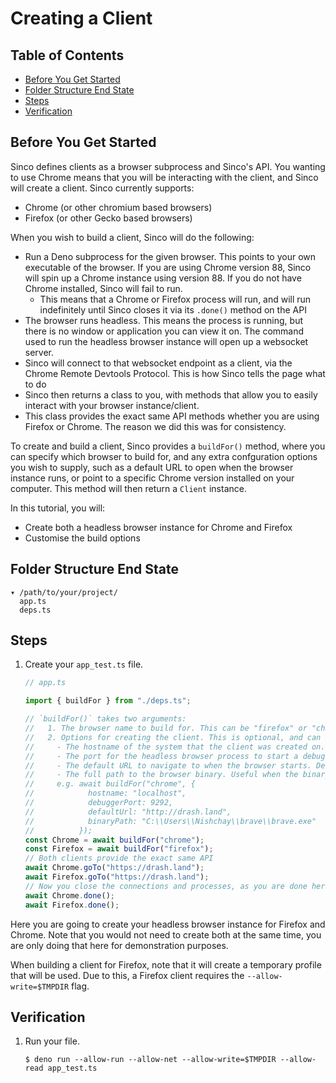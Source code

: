 # Creating a Client

## Table of Contents

- [Before You Get Started](#before-you-get-started)
- [Folder Structure End State](#folder-structure-end-state)
- [Steps](#steps)
- [Verification](#verification)

## Before You Get Started

Sinco defines clients as a browser subprocess and Sinco's API. You wanting to
use Chrome means that you will be interacting with the client, and Sinco will
create a client. Sinco currently supports:

- Chrome (or other chromium based browsers)
- Firefox (or other Gecko based browsers)

When you wish to build a client, Sinco will do the following:

- Run a Deno subprocess for the given browser. This points to your own
  executable of the browser. If you are using Chrome version 88, Sinco will spin
  up a Chrome instance using version 88. If you do not have Chrome installed,
  Sinco will fail to run.
  - This means that a Chrome or Firefox process will run, and will run
    indefinitely until Sinco closes it via its `.done()` method on the API
- The browser runs headless. This means the process is running, but there is no
  window or application you can view it on. The command used to run the headless
  browser instance will open up a websocket server.
- Sinco will connect to that websocket endpoint as a client, via the Chrome
  Remote Devtools Protocol. This is how Sinco tells the page what to do
- Sinco then returns a class to you, with methods that allow you to easily
  interact with your browser instance/client.
- This class provides the exact same API methods whether you are using Firefox
  or Chrome. The reason we did this was for consistency.

To create and build a client, Sinco provides a `buildFor()` method, where you
can specify which browser to build for, and any extra confguration options you
wish to supply, such as a default URL to open when the browser instance runs, or
point to a specific Chrome version installed on your computer. This method will
then return a `Client` instance.

In this tutorial, you will:

- Create both a headless browser instance for Chrome and Firefox
- Customise the build options

## Folder Structure End State

```text
▾ /path/to/your/project/
  app.ts
  deps.ts
```

## Steps

1. Create your `app_test.ts` file.

   ```typescript
   // app.ts

   import { buildFor } from "./deps.ts";

   // `buildFor()` takes two arguments:
   //   1. The browser name to build for. This can be "firefox" or "chrome". This is required.
   //   2. Options for creating the client. This is optional, and can be left out. This can be any or all of the following:
   //     - The hostname of the system that the client was created on. For you, this is your host machine. Defaults to "0.0.0.0" for MacOS and Linux, and "127.0.0.1" for Windows.
   //     - The port for the headless browser process to start a debugger server on. This is only important if you wish to occupy a different port than the default one. Defaults to 9293.
   //     - The default URL to navigate to when the browser starts. Defaults to "https://chromestatus.com" for a Chrome browser, and "https://developer.mozilla.org" for a Firefox browser
   //     - The full path to the browser binary. Useful when the binary is installed in a different location or using an alternate browser of the same underlying engine. A good example would be Brave Browser (Chromium based).
   //     e.g. await buildFor("chrome", {
   //            hostname: "localhost",
   //            debuggerPort: 9292,
   //            defaultUrl: "http://drash.land",
   //            binaryPath: "C:\\Users\\Nishchay\\brave\\brave.exe"
   //          });
   const Chrome = await buildFor("chrome");
   const Firefox = await buildFor("firefox");
   // Both clients provide the exact same API
   await Chrome.goTo("https://drash.land");
   await Firefox.goTo("https://drash.land");
   // Now you close the connections and processes, as you are done here
   await Chrome.done();
   await Firefox.done();
   ```

Here you are going to create your headless browser instance for Firefox and
Chrome. Note that you would not need to create both at the same time, you are
only doing that here for demonstration purposes.

When building a client for Firefox, note that it will create a temporary profile
that will be used. Due to this, a Firefox client requires the
`--allow-write=$TMPDIR` flag.

## Verification

1. Run your file.

   ```shell
   $ deno run --allow-run --allow-net --allow-write=$TMPDIR --allow-read app_test.ts
   ```
